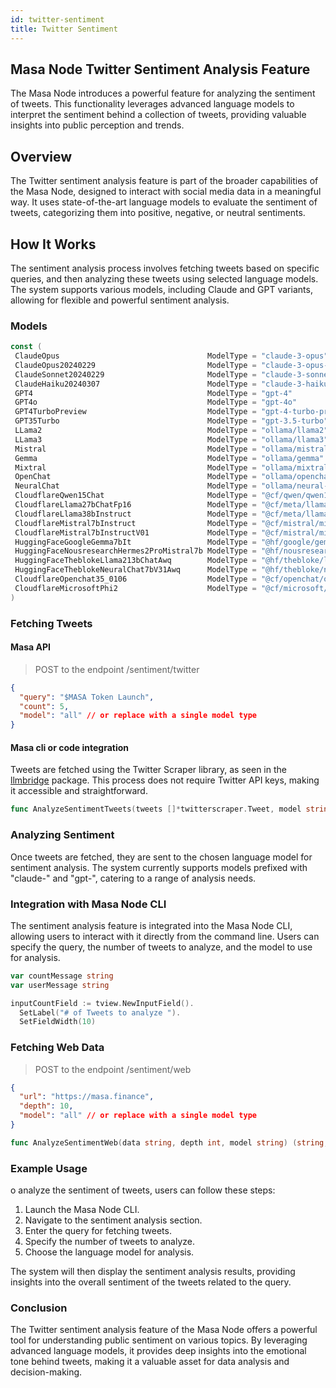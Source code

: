 ```yaml
---
id: twitter-sentiment
title: Twitter Sentiment
---
```


## Masa Node Twitter Sentiment Analysis Feature

The Masa Node introduces a powerful feature for analyzing the sentiment of tweets. This functionality leverages advanced language models to interpret the sentiment behind a collection of tweets, providing valuable insights into public perception and trends.

## Overview

The Twitter sentiment analysis feature is part of the broader capabilities of the Masa Node, designed to interact with social media data in a meaningful way. It uses state-of-the-art language models to evaluate the sentiment of tweets, categorizing them into positive, negative, or neutral sentiments.

## How It Works

The sentiment analysis process involves fetching tweets based on specific queries, and then analyzing these tweets using selected language models. The system supports various models, including Claude and GPT variants, allowing for flexible and powerful sentiment analysis.

### Models

```go
const (
 ClaudeOpus                                 ModelType = "claude-3-opus"
 ClaudeOpus20240229                         ModelType = "claude-3-opus-20240229"
 ClaudeSonnet20240229                       ModelType = "claude-3-sonnet-20240229"
 ClaudeHaiku20240307                        ModelType = "claude-3-haiku-20240307"
 GPT4                                       ModelType = "gpt-4"
 GPT4o                                      ModelType = "gpt-4o"
 GPT4TurboPreview                           ModelType = "gpt-4-turbo-preview"
 GPT35Turbo                                 ModelType = "gpt-3.5-turbo"
 LLama2                                     ModelType = "ollama/llama2"
 LLama3                                     ModelType = "ollama/llama3"
 Mistral                                    ModelType = "ollama/mistral"
 Gemma                                      ModelType = "ollama/gemma"
 Mixtral                                    ModelType = "ollama/mixtral"
 OpenChat                                   ModelType = "ollama/openchat"
 NeuralChat                                 ModelType = "ollama/neural-chat"
 CloudflareQwen15Chat                       ModelType = "@cf/qwen/qwen1.5-0.5b-chat"
 CloudflareLlama27bChatFp16                 ModelType = "@cf/meta/llama-2-7b-chat-fp16"
 CloudflareLlama38bInstruct                 ModelType = "@cf/meta/llama-3-8b-instruct"
 CloudflareMistral7bInstruct                ModelType = "@cf/mistral/mistral-7b-instruct"
 CloudflareMistral7bInstructV01             ModelType = "@cf/mistral/mistral-7b-instruct-v0.1"
 HuggingFaceGoogleGemma7bIt                 ModelType = "@hf/google/gemma-7b-it"
 HuggingFaceNousresearchHermes2ProMistral7b ModelType = "@hf/nousresearch/hermes-2-pro-mistral-7b"
 HuggingFaceTheblokeLlama213bChatAwq        ModelType = "@hf/thebloke/llama-2-13b-chat-awq"
 HuggingFaceTheblokeNeuralChat7bV31Awq      ModelType = "@hf/thebloke/neural-chat-7b-v3-1-awq"
 CloudflareOpenchat35_0106                  ModelType = "@cf/openchat/openchat-3.5-0106"
 CloudflareMicrosoftPhi2                    ModelType = "@cf/microsoft/phi-2"
)
```

### Fetching Tweets

#### Masa API

> POST to the endpoint /sentiment/twitter

```json
{
  "query": "$MASA Token Launch",
  "count": 5,
  "model": "all" // or replace with a single model type
}
```

#### Masa cli or code integration

Tweets are fetched using the Twitter Scraper library, as seen in the [llmbridge](../pkg/llmbridge/sentiment_twitter.go#1%2C9-1%2C9) package. This process does not require Twitter API keys, making it accessible and straightforward.

```go
func AnalyzeSentimentTweets(tweets []*twitterscraper.Tweet, model string) (string, string, error) { ... }
```

### Analyzing Sentiment

Once tweets are fetched, they are sent to the chosen language model for sentiment analysis. The system currently supports models prefixed with "claude-" and "gpt-", catering to a range of analysis needs.

### Integration with Masa Node CLI

The sentiment analysis feature is integrated into the Masa Node CLI, allowing users to interact with it directly from the command line. Users can specify the query, the number of tweets to analyze, and the model to use for analysis.

```go
var countMessage string
var userMessage string

inputCountField := tview.NewInputField().
  SetLabel("# of Tweets to analyze ").
  SetFieldWidth(10)
```

### Fetching Web Data

> POST to the endpoint /sentiment/web

```json
{
  "url": "https://masa.finance",
  "depth": 10,
  "model": "all" // or replace with a single model type
}
```

```go
func AnalyzeSentimentWeb(data string, depth int, model string) (string, error) { ... }
```

### Example Usage

o analyze the sentiment of tweets, users can follow these steps:

1. Launch the Masa Node CLI.
2. Navigate to the sentiment analysis section.
3. Enter the query for fetching tweets.
4. Specify the number of tweets to analyze.
5. Choose the language model for analysis.

The system will then display the sentiment analysis results, providing insights into the overall sentiment of the tweets related to the query.

### Conclusion

The Twitter sentiment analysis feature of the Masa Node offers a powerful tool for understanding public sentiment on various topics. By leveraging advanced language models, it provides deep insights into the emotional tone behind tweets, making it a valuable asset for data analysis and decision-making.
